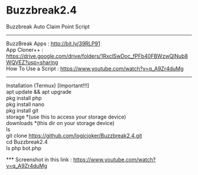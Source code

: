 # Buzzbreak2.4
Buzzbreak Auto Claim Point Script
*****
BuzzBreak Apps : http://bit.ly/39RLP91<br> 
App Cloner++ : https://drive.google.com/drive/folders/1RxclSwDoc_fPFb40FBWzwQlNub8WQVEZ?usp=sharing<br>
How To Use a Script : https://www.youtube.com/watch?v=q_A9Zr4duMg<br>
*****
Installation (Termux) [Important!!!]<br>
apt update && apt upgrade<br> 
pkg install php<br> 
pkg install nano<br> 
pkg install git<br>
storage *(use this to access your storage device)<br>
downloads *(this dir on your storage device)<br>
ls<br>
git clone https://github.com/logicjoker/Buzzbreak2.4.git<br>
cd Buzzbreak2.4<br>
ls
php bot.php

*** Screenshot in this link : https://www.youtube.com/watch?v=q_A9Zr4duMg
